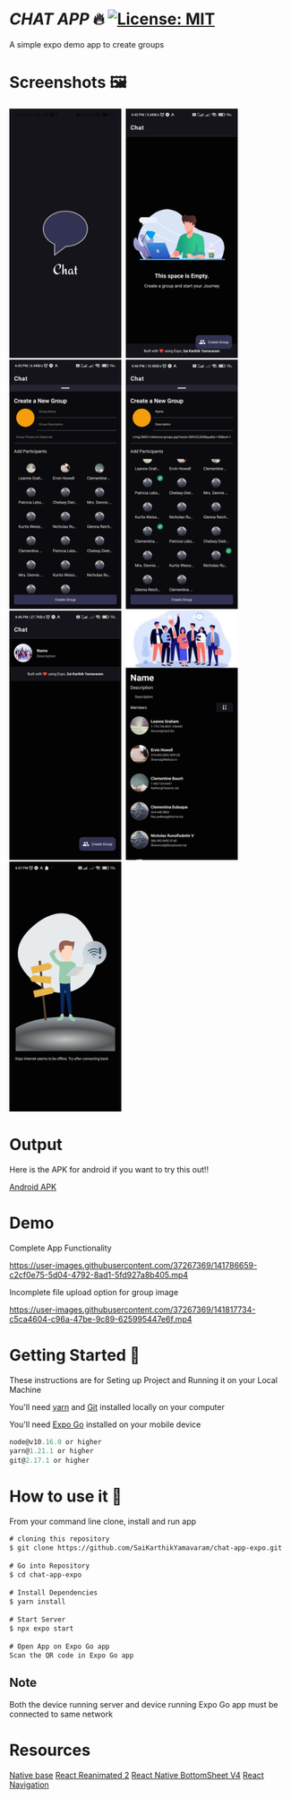 # **_CHAT APP_** 🔥 [![License: MIT](https://img.shields.io/badge/License-MIT-yellow.svg)](https://opensource.org/licenses/MIT)

A simple expo demo app to create groups

# Screenshots 🖼️

<img src="/Screenshots/splash_screen.jpg"   width="200"  > &nbsp;<img src="/Screenshots/no_groups.jpg"   width="200"  >&nbsp;<img src="/Screenshots/group_creation_initial.jpg"   width="200"  > &nbsp;<img src="/Screenshots/group_creation_selected.jpg"   width="200"  >
&nbsp;<img src="/Screenshots/home_with_group.jpg"   width="200"  > &nbsp;<img src="/Screenshots/group_description.jpg"   width="200"  >
&nbsp;<img src="/Screenshots/offline.jpg"   width="200"  >

# Output
Here is the APK for android if you want to try this out!!

[Android APK](/output/chat-app-26db6eb9624e4cfc9fcd5ab86ec2719d-signed.apk) 

# Demo

Complete App Functionality

https://user-images.githubusercontent.com/37267369/141786659-c2cf0e75-5d04-4792-8ad1-5fd927a8b405.mp4

Incomplete file upload option for group image 


https://user-images.githubusercontent.com/37267369/141817734-c5ca4604-c96a-47be-9c89-625995447e6f.mp4

# Getting Started 🚀

These instructions are for Seting up Project and Running it on your Local Machine

You'll need [yarn](https://classic.yarnpkg.com/en/ "Yarn documentation") and [Git](https://git-scm.com/ "Git Homepage") installed locally on your computer

You'll need [Expo Go](https://expo.dev/client "Expo mobile Client") installed on your mobile device

```javascript
node@v10.16.0 or higher
yarn@1.21.1 or higher
git@2.17.1 or higher
```

# How to use it 🔧

From your command line clone, install and run app

```
# cloning this repository
$ git clone https://github.com/SaiKarthikYamavaram/chat-app-expo.git

# Go into Repository
$ cd chat-app-expo

# Install Dependencies
$ yarn install

# Start Server
$ npx expo start

# Open App on Expo Go app 
Scan the QR code in Expo Go app 

```

## Note
Both the device running server and device running Expo Go app must be connected to same network 

# Resources
[Native base](https://docs.nativebase.io/)
[React Reanimated 2](https://docs.swmansion.com/react-native-reanimated/)
[React Native BottomSheet V4](https://gorhom.github.io/react-native-bottom-sheet/)
[React Navigation](https://reactnavigation.org/)
